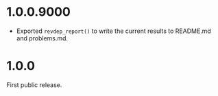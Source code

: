 
# 1.0.0.9000

* Exported `revdep_report()` to write the current results to README.md
  and problems.md.


# 1.0.0

First public release.
